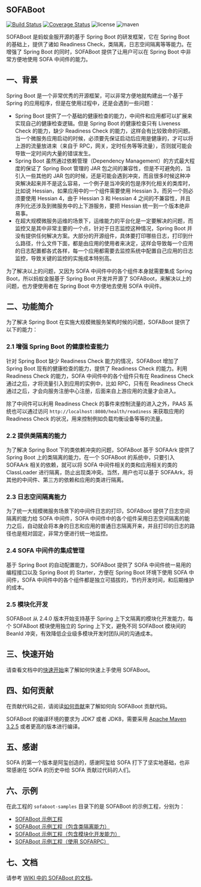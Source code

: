 ## SOFABoot

[![Build Status](https://travis-ci.org/alipay/sofa-boot.svg?branch=master)](https://travis-ci.org/alipay/sofa-boot)
[![Coverage Status](https://coveralls.io/repos/github/alipay/sofa-boot/badge.svg?branch=master)](https://coveralls.io/github/alipay/sofa-boot?branch=master)
![license](https://img.shields.io/badge/license-Apache--2.0-green.svg)
![maven](https://img.shields.io/github/release/alipay/sofa-boot.svg)

SOFABoot 是蚂蚁金服开源的基于 Spring Boot 的研发框架，它在 Spring Boot 的基础上，提供了诸如 Readiness Check，类隔离，日志空间隔离等等能力。在增强了 Spring Boot 的同时，SOFABoot 提供了让用户可以在 Spring Boot 中非常方便地使用 SOFA 中间件的能力。

## 一、背景

Spring Boot 是一个非常优秀的开源框架，可以非常方便地就构建出一个基于 Spring 的应用程序，但是在使用过程中，还是会遇到一些问题：

* Spring Boot 提供了一个基础的健康检查的能力，中间件和应用都可以扩展来实现自己的健康检查逻辑。但是 Spring Boot 的健康检查只有 Liveness Check 的能力，缺少 Readiness Check 的能力，这样会有比较致命的问题。当一个微服务应用启动的时候，必须要先保证启动后应用是健康的，才可以将上游的流量放进来（来自于 RPC，网关，定时任务等等流量），否则就可能会导致一定时间内大量的错误发生。
* Spring Boot 虽然通过依赖管理（Dependency Management）的方式最大程度的保证了 Spring Boot 管理的 JAR 包之间的兼容性，但是不可避免的，当引入一些其他的 JAR 包的时候，还是可能会遇到冲突，而且很多时候这种冲突解决起来并不是这么容易，一个例子是当冲突的包是序列化相关的类库时，比如说 Hessian，如果应用中的一个组件需要使用 Hessian 3，而另一个则必须要使用 Hessian 4，由于 Hessian 3 和 Hessian 4 之间的不兼容性，并且序列化还涉及到微服务中的上下游服务，要把 Hessian 统一到一个版本绝非易事。
* 在超大规模微服务运维的场景下，运维能力的平台化是一定要解决的问题，而监控又是其中非常主要的一个点，针对于日志监控这种情况，Spring Boot 并没有提供任何解决方案。大部分的开源组件，具体要打印哪些日志，打印到什么路径，什么文件下面，都是由应用的使用者来决定，这样会导致每一个应用的日志配置都各式各样，每一个应用都需要去监控系统中配置自己应用的日志监控，导致关键的监控的实施成本特别高。

为了解决以上的问题，又因为 SOFA 中间件中的各个组件本身就需要集成 Spring Boot，所以蚂蚁金服基于 Spring Boot 开发并开源了 SOFABoot，来解决以上的问题，也方便使用者在 Spring Boot 中方便地去使用 SOFA 中间件。

## 二、功能简介

为了解决 Spring Boot 在实施大规模微服务架构时候的问题，SOFABoot 提供了以下的能力：

### 2.1 增强 Spring Boot 的健康检查能力

针对 Spring Boot 缺少 Readiness Check 能力的情况，SOFABoot 增加了 Spring Boot 现有的健康检查的能力，提供了 Readiness Check 的能力。利用 Readiness Check 的能力，SOFA 中间件中的各个组件只有在 Readiness Check 通过之后，才将流量引入到应用的实例中，比如 RPC，只有在 Readiness Check 通过之后，才会向服务注册中心注册，后面来自上游应用的流量才会进入。

除了中间件可以利用 Readiness Check 的事件来控制流量的进入之外，PAAS 系统也可以通过访问 `http://localhost:8080/health/readiness` 来获取应用的 Readiness Check 的状况，用来控制例如负载均衡设备等等的流量。

### 2.2 提供类隔离的能力

为了解决 Spring Boot 下的类依赖冲突的问题，SOFABoot 基于 SOFAArk 提供了 Spring Boot 上的类隔离的能力，在一个 SOFABoot 的系统中，只要引入 SOFAArk 相关的依赖，就可以将 SOFA 中间件相关的类和应用相关的类的 ClassLoader 进行隔离，防止出现类冲突。当然，用户也可以基于 SOFAArk，将其他的中间件、第三方的依赖和应用的类进行隔离。

### 2.3 日志空间隔离能力

为了统一大规模微服务场景下的中间件日志的打印，SOFABoot 提供了日志空间隔离的能力给 SOFA 中间件，SOFA 中间件中的各个组件采用日志空间隔离的能力之后，自动就会将本身的日志和应用的普通日志隔离开来，并且打印的日志的路径也是相对固定，非常方便进行统一地监控。

### 2.4 SOFA 中间件的集成管理

基于 Spring Boot 的自动配置能力，SOFABoot 提供了 SOFA 中间件统一易用的编程接口以及 Spring Boot 的 Starter，方便在 Spring Boot 环境下使用 SOFA 中间件，SOFA 中间件中的各个组件都是独立可插拔的，节约开发时间，和后期维护的成本。

### 2.5 模块化开发

SOFABoot 从 2.4.0 版本开始支持基于 Spring 上下文隔离的模块化开发能力，每个 SOFABoot 模块使用独立的 Spring 上下文，避免不同 SOFABoot 模块间的 BeanId 冲突，有效降低企业级多模块开发时团队间的沟通成本。

## 三、快速开始

请查看文档中的[快速开始](https://github.com/alipay/sofa-boot/wiki/QuickStart)来了解如何快速上手使用 SOFABoot。

## 四、如何贡献

在贡献代码之前，请阅读[如何贡献](./CONTRIBUTING.md)来了解如何向 SOFABoot 贡献代码。

SOFABoot 的编译环境的要求为 JDK7 或者 JDK8，需要采用 [Apache Maven 3.2.5](https://archive.apache.org/dist/maven/maven-3/3.2.5/binaries/) 或者更高的版本进行编译。

## 五、感谢

SOFA 的第一个版本是阿玺创造的，感谢阿玺给 SOFA 打下了坚实地基础，也非常感谢在 SOFA 的历史中给 SOFA 贡献过代码的人们。

## 六、示例

在此工程的 `sofaboot-samples` 目录下的是 SOFABoot 的示例工程，分别为：

* [SOFABoot 示例工程](./sofaboot-samples/sofaboot-sample)
* [SOFABoot 示例工程（包含类隔离能力）](./sofaboot-samples/sofaboot-sample-with-isolation)
* [SOFABoot 示例工程（包含模块化开发能力）](./sofaboot-samples/sofaboot-sample-with-isle)
* [SOFABoot 示例工程（使用 SOFARPC）](./sofaboot-samples/sofaboot-sample-with-rpc)
 
## 七、文档

请参考 [WIKI 中的 SOFABoot 的文档](https://github.com/alipay/sofa-boot/wiki)。



